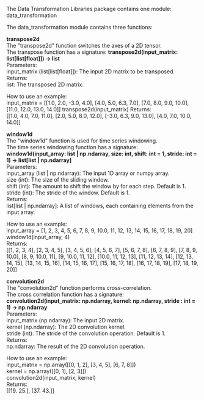 The Data Transformation Libraries package contains one module:<br>
data_transformation<br>


The data_transformation module contains three functions:<br>

**transpose2d**<br>
The "transpose2d" function switches the axes of a 2D tensor.<br>
The transpose function has a signature: **transpose2d(input_matrix: list[list[float]]) -> list**<br>
Parameters:<br>
    input_matrix (list[list[float]]): The input 2D matrix to be transposed.<br>
Returns:<br>
    list: The transposed 2D matrix.<br>

How to use an example:<br>
input_matrix = [[1.0, 2.0, -3.0, 4.0], [4.0, 5.0, 6.3, 7.0], [7.0, 8.0, 9.0, 10.0], [11.0, 12.0, 13.0, 14.0]]
transpose2d(input_matrix)
Returns:<br>
[[1.0, 4.0, 7.0, 11.0], [2.0, 5.0, 8.0, 12.0], [-3.0, 6.3, 9.0, 13.0], [4.0, 7.0, 10.0, 14.0]]<br>

**window1d**<br>
The "window1d" function is used for time series windowing.<br>
The time series windowing function has a signature: **window1d(input_array: list | np.ndarray, size: int, shift: int = 1, stride: int = 1) -> list[list | np.ndarray]**<br>
Parameters:<br>
    input_array (list | np.ndarray): The input 1D array or numpy array.<br>
    size (int): The size of the sliding window.<br>
    shift (int): The amount to shift the window by for each step. Default is 1.<br>
    stride (int): The stride of the window. Default is 1.<br>
Returns:<br>
    list[list | np.ndarray]: A list of windows, each containing elements from the input array.<br>

How to use an example:<br>
input_array = [1, 2, 3, 4, 5, 6, 7, 8, 9, 10.0, 11, 12, 13, 14, 15, 16, 17, 18, 19, 20]<br>
window1d(input_array, 4)<br>
Returns:<br>
[[1, 2, 3, 4], [2, 3, 4, 5], [3, 4, 5, 6], [4, 5, 6, 7], [5, 6, 7, 8], [6, 7, 8, 9], [7, 8, 9, 10.0], [8, 9, 10.0, 11], [9, 10.0, 11, 12], [10.0, 11, 12, 13], [11, 12, 13, 14], [12, 13, 14, 15], [13, 14, 15, 16], [14, 15, 16, 17], [15, 16, 17, 18], [16, 17, 18, 19], [17, 18, 19, 20]]<br>

**convolution2d**<br>
The "convolution2d" function performs cross-correlation.<br>
The cross correlation function has a signature: **convolution2d(input_matrix: np.ndarray, kernel: np.ndarray, stride : int = 1) -> np.ndarray**<br>
Parameters:<br>
    input_matrix (np.ndarray): The input 2D matrix.<br>
    kernel (np.ndarray): The 2D convolution kernel.<br>
    stride (int): The stride of the convolution operation. Default is 1.<br>
Returns:<br>
    np.ndarray: The result of the 2D convolution operation.<br>

How to use an example:<br>
input_matrix = np.array([[0, 1, 2], [3, 4, 5], [6, 7, 8]])<br>
kernel = np.array([[0, 1], [2, 3]])<br>
convolution2d(input_matrix, kernel)<br>
Returns:<br>
[[19. 25.], [37. 43.]]<br>
